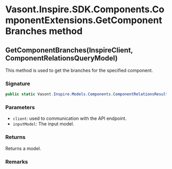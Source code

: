 # Vasont.Inspire.SDK.Components.ComponentExtensions.GetComponentBranches method
## GetComponentBranches(InspireClient, ComponentRelationsQueryModel)
This method is used to get the branches for the specified component.

### Signature
```csharp
public static Vasont.Inspire.Models.Components.ComponentRelationsResultModel GetComponentBranches(InspireClient client, ComponentRelationsQueryModel inputModel)
```
### Parameters
- `client`: used to communication with the API endpoint.
- `inputModel`: The  input model.

### Returns
Returns a  model.
### Remarks

